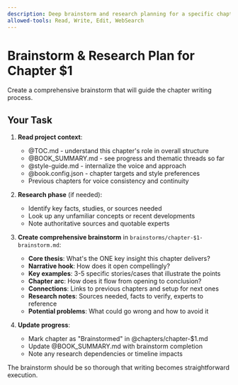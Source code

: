 ```yaml
---
description: Deep brainstorm and research planning for a specific chapter
allowed-tools: Read, Write, Edit, WebSearch
---
```


# Brainstorm & Research Plan for Chapter $1

Create a comprehensive brainstorm that will guide the chapter writing process.

## Your Task

1. **Read project context**:
   - @TOC.md - understand this chapter's role in overall structure
   - @BOOK_SUMMARY.md - see progress and thematic threads so far  
   - @style-guide.md - internalize the voice and approach
   - @book.config.json - chapter targets and style preferences
   - Previous chapters for voice consistency and continuity

2. **Research phase** (if needed):
   - Identify key facts, studies, or sources needed
   - Look up any unfamiliar concepts or recent developments
   - Note authoritative sources and quotable experts

3. **Create comprehensive brainstorm** in `brainstorms/chapter-$1-brainstorm.md`:
   - **Core thesis**: What's the ONE key insight this chapter delivers?
   - **Narrative hook**: How does it open compellingly?
   - **Key examples**: 3-5 specific stories/cases that illustrate the points
   - **Chapter arc**: How does it flow from opening to conclusion?
   - **Connections**: Links to previous chapters and setup for next ones
   - **Research notes**: Sources needed, facts to verify, experts to reference
   - **Potential problems**: What could go wrong and how to avoid it

4. **Update progress**:
   - Mark chapter as "Brainstormed" in @chapters/chapter-$1.md
   - Update @BOOK_SUMMARY.md with brainstorm completion
   - Note any research dependencies or timeline impacts

The brainstorm should be so thorough that writing becomes straightforward execution.
